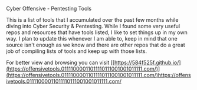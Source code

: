 Cyber Offensive - Pentesting Tools

This is a list of tools that I accumulated over the past few months while diving into Cyber Security & Pentesting. While I found some very useful repos and resources that have tools listed, I like to set things up in my own way.
I plan to update this whenever I am able to, keep in mind that one source isn't enough as we know and there are other repos that do a great job of compiling lists of tools and keep up with those lists.

For better view and browsing you can visit [[https://584f525f.github.io/](https://offensivetools.01111000011011110111001001011111.com/)](https://offensivetools.01111000011011110111001001011111.com/)https://offensivetools.01111000011011110111001001011111.com/

